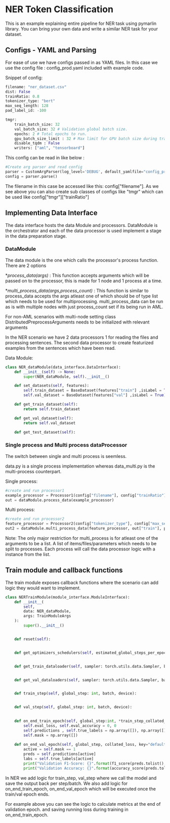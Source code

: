 # NER Token Classification

This is an example explaining entire pipeline for NER task using pymarlin library. You can bring your own data and write a similar NER task for your dataset.

## Configs - YAML and Parsing

For ease of use we have configs passed in as YAML files. 
In this case we use the config file : config_prod.yaml included with example code.

Snippet of config:

```python
filename: "ner_dataset.csv"
dist: False
trainRatio: 0.8
tokenizer_type: "bert"
max_seq_length: 128
pad_label_id: -100

tmgr:
    train_batch_size: 32
    val_batch_size: 32 # Validation global batch size.
    epochs: 2 # Total epochs to run.
    gpu_batch_size_limit : 32 # Max limit for GPU batch size during training.
    disable_tqdm : False
    writers: ["aml", "tensorboard"]
```

This config can be read in like below : 

```python
#Create arg parser and read config
parser = CustomArgParser(log_level='DEBUG', default_yamlfile="config_prod.yaml")
config = parser.parse()
```

The filename in this case be accessed like this: config["filename"]. 
As we see above you can also create sub classes of configs like "tmgr" which can be used like config["tmgr"]["trainRatio"]


## Implementing Data Interface
The data interface hosts the data Module and processors. DataModule is the orchestrator and each of the data processor is used implement a stage in the data preparation stage.
    
### DataModule 
The data module is the one which calls the processor's process function. There are 2 options

**process_data(*args)** : This function accepts arguments which will be passed on to the processor, this is made for 1 node and 1 process at a time.

**multi_process_data(*args,process_count)** : This function is similar to process_data accepts the args atleast one of which should be of type list which needs to be used for multiprocessing.  multi_process_data can be run as is with multiple nodes with just process_count set if its being run in AML.

For non-AML scenarios with multi-node setting class DistributedPreprocessArguments needs to be initialized with relevant arguments

In the NER scenario we have 2 data processors 1 for reading the files and processing sentences.
The second data processor to create featurized examples from the sentences which have been read.

Data Module:

```python
class NER_dataModule(data_interface.DataInterface):
    def __init__(self) -> None:
        super(NER_dataModule, self).__init__()

    def set_datasets(self, features):
        self.train_dataset = BaseDataset(features["train"] ,isLabel = True)
        self.val_dataset = BaseDataset(features["val"] ,isLabel = True)

    def get_train_dataset(self):
        return self.train_dataset

    def get_val_dataset(self):   
        return self.val_dataset

    def get_test_dataset(self):
```

### Single process and Multi process dataProcessor
The switch between single and multi process is seemless. 

data.py is a single process implementation whereas data_multi.py is the multi-process counterpart.

Single process: 
```python
#create and run processor1
example_processor = Processor1(config["filename"], config["trainRatio"])
out = dataModule.process_data(example_processor)
```
Multi process:
```python
#create and run processor2
feature_processor = Processor2(config["tokenizer_type"], config["max_seq_length"], config["pad_label_id"], out)
out2 = dataModule.multi_process_data(feature_processor, out["train"], process_count=10)
```

Note: The only major restriction for multi_process is for atleast one of the arguments to be a list. A list of items/files/parameters which needs to be split to processes. Each process will call the data processor logic with a instance from the list.

## Train module and callback functions
The train module exposes callback functions where the scenario can add logic they would want to implement.
```python
class NERTrainModule(module_interface.ModuleInterface):
    def __init__(
        self,
        data: NER_dataModule,
        args: TrainModuleArgs
    ):
        super().__init__()


    def reset(self):


    def get_optimizers_schedulers(self, estimated_global_steps_per_epoch: int, epochs:int):


    def get_train_dataloader(self, sampler: torch.utils.data.Sampler, batch_size: int):


    def get_val_dataloaders(self, sampler: torch.utils.data.Sampler, batch_size: int):


    def train_step(self, global_step: int, batch, device):


    def val_step(self, global_step: int, batch, device):

    
    def on_end_train_epoch(self, global_step:int, *train_step_collated_outputs):
        self.eval_loss, self.eval_accuracy = 0, 0
        self.predictions , self.true_labels = np.array([]), np.array([])
        self.mask = np.array([])
    
    def on_end_val_epoch(self, global_step, collated_loss, key="default"):
        active = self.mask == 1
        preds = self.predictions[active]
        labs = self.true_labels[active]
        print("Validation F1-Score: {}".format(f1_score(preds.tolist(), labs.tolist(), average='macro')))
        print("Validation Accuracy: {}".format(accuracy_score(preds.tolist(), labs.tolist())))
```

In NER we add logic for train_step, val_step where we call the model and save the output back per step/batch. We also add logic for on_end_train_epoch, on_end_val_epoch which will be executed once the train/val epoch ends.

For example above you can see the logic to calculate metrics at the end of validation epoch. and saving running loss during training in on_end_train_epoch.

